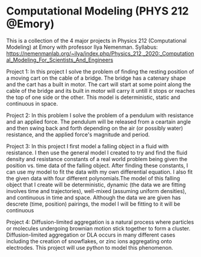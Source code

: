 # Computational Modeling (PHYS 212 @Emory)

This is a collection of the 4 major projects in Physics 212 (Computational Modeling) at Emory with professor Ilya Nemenman. Syllabus: https://nemenmanlab.org/~ilya/index.php/Physics_212,_2020:_Computational_Modeling_For_Scientists_And_Engineers

Project 1: In this project I solve the problem of finding the resting position of a moving cart on the cable of a bridge. The bridge has a catenary shape and the cart has a built in motor. The cart will start at some point along the cable of the bridge and its built in motor will carry it untill it stops or reaches the top of one side or the other. This model is deterministic, static and continuous in space.

Project 2: In this problem I solve the problem of a pendulum with resistance and an applied force. The pendulum will be released from a ceartain angle and then swing back and forth depending on the air (or possibly water) resistance, and the applied force's magnitude and period.

Project 3: In this project I first model a falling object in a fluid with resistance. I then use the general model I created to try and find the fluid density and resistance constants of a real world problem being given the position vs. time data of the falling object. After finding these constants, I can use my model to fit the data with my own differential equation. I also fit the given data with four different polynomials.The model of this falling object that I create will be deterministic, dynamic (the data we are fitting involves time and trajectories), well-mixed (assuming uniform densities), and continuous in time and space. Although the data we are given has descrete (time, position) pairings, the model I will be fitting to it will be continuous

Project 4: Diffusion-limited aggregation is a natural process where particles or molecules undergoing brownian motion stick together to form a cluster. Diffusion-limited aggregation or DLA occurs in many different cases including the creation of snowflakes, or zinc ions aggregating onto electrodes. This project will use python to model this phenomenon.
